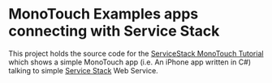 # MonoTouch Examples apps connecting with Service Stack

This project holds the source code for the [ServiceStack MonoTouch Tutorial](http://www.servicestack.net/monotouch/remote-info/) 
which shows a simple MonoTouch app (i.e. An iPhone app written in C#) talking to simple 
[Service Stack](https://github.com/mythz/ServiceStack) Web Service.




